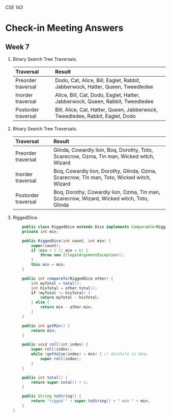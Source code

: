 _CSE 143_
# Check-in Meeting Answers
## Week 7

1. Binary Search Tree Traversals.

	| Traversal | Result |
	| :--- | :--- |
	| Preorder traversal | Dodo, Cat, Alice, Bill, Eaglet, Rabbit, Jabberwock, Hatter, Queen, Tweedledee |
	| Inorder traversal | Alice, Bill, Cat, Dodo, Eaglet, Hatter, Jabberwock, Queen, Rabbit, Tweedledee |
	| Postorder traversal | Bill, Alice, Cat, Hatter, Queen, Jabberwock, Tweedledee, Rabbit, Eaglet, Dodo |

1. Binary Search Tree Traversals.

	| Traversal | Result |
	| :--- | :--- |
	| Preorder traversal | Glinda, Cowardly lion, Boq, Dorothy, Toto, Scarecrow, Ozma, Tin man, Wicked witch, Wizard |
	| Inorder traversal | Boq, Cowardly lion, Dorothy, Glinda, Ozma, Scarecrow, Tin man, Toto, Wicked witch, Wizard |
	| Postorder traversal | Boq, Dorothy, Cowardly lion, Ozma, Tin man, Scarecrow, Wizard, Wicked witch, Toto, Glinda |

1. RiggedDice.

	```java
		public class RiggedDice extends Dice implements Comparable<RiggedDice> {
		private int min;

		public RiggedDice(int count, int min) {
			super(count);
			if (min < 1 || min > 6) {
				throw new IllegalArgumentException();
			}
			this.min = min;
		}

		public int compareTo(RiggedDice other) {
			int myTotal = total();
			int hisTotal = other.total();
			if (myTotal != hisTotal) {
				return myTotal - hisTotal;
			} else {
				return min - other.min;
			}
		}

		public int getMin() {
			return min;
		}

		public void roll(int index) {
			super.roll(index);
			while (getValue(index) < min) { // do/while is okay
				super.roll(index);
			}
		}

		public int total() {
			return super.total() + 1;
		}

		public String toString() {
			return "rigged " + super.toString() + " min " + min;
		}
	}
	```
